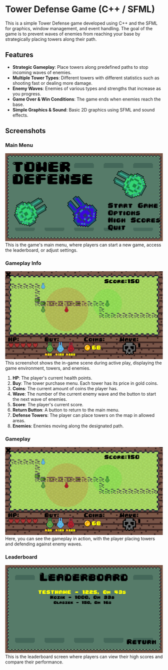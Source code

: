 # Tower Defense Game (C++ / SFML)

This is a simple Tower Defense game developed using C++ and the SFML for graphics, window management, and event handling. The goal of the game is to prevent waves of enemies from reaching your base by strategically placing towers along their path.

## Features

- **Strategic Gameplay**: Place towers along predefined paths to stop incoming waves of enemies.
- **Multiple Tower Types**: Different towers with different statistics such as shooting fast or dealing more damage.
- **Enemy Waves**: Enemies of various types and strengths that increase as you progress.
- **Game Over & Win Conditions**: The game ends when enemies reach the base.
- **Simple Graphics & Sound**: Basic 2D graphics using SFML and sound effects.

## Screenshots

### Main Menu
![Main Menu Screenshot](./TowerDefense/Img/Readme/MainMenu.png)
This is the game's main menu, where players can start a new game, access the leaderboard, or adjust settings.

### Gameplay Info
![Gameplay Screenshot with Elements](./TowerDefense/Img/Readme/Gameplay.png)
This screenshot shows the in-game scene during active play, displaying the game environment, towers, and enemies.
1. **HP**: The player's current health points.
2. **Buy**: The tower purchase menu. Each tower has its price in gold coins.
3. **Coins**: The current amount of coins the player has.
4. **Wave**: The number of the current enemy wave and the button to start the next wave of enemies.
5. **Score**: The player's current score.
6. **Return Button**: A button to return to the main menu.
7. **Defense Towers**: The player can place towers on the map in allowed areas.
8. **Enemies**: Enemies moving along the designated path.

### Gameplay
![Gameplay Screenshot](./TowerDefense/Img/Readme/Gameplay.png)
Here, you can see the gameplay in action, with the player placing towers and defending against enemy waves.

### Leaderboard
![Leaderboard Screenshot](./TowerDefense/Img/Readme/Leaderboard.png)
This is the leaderboard screen where players can view their high scores and compare their performance.
